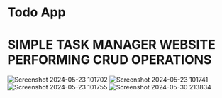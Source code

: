 <h1>Todo App</h1>

<h1>SIMPLE TASK MANAGER WEBSITE PERFORMING CRUD OPERATIONS</h1>

![Screenshot 2024-05-23 101702](https://github.com/SanyamMadaan/TaskManager/assets/124160436/cae18799-5089-414d-844a-f2c503949797)
![Screenshot 2024-05-23 101741](https://github.com/SanyamMadaan/TaskManager/assets/124160436/bffab00e-c14a-4290-8f36-d8a75f719671)
![Screenshot 2024-05-23 101755](https://github.com/SanyamMadaan/TaskManager/assets/124160436/ffe57734-9def-47df-ad09-08087acb26f1)
![Screenshot 2024-05-30 213834](https://github.com/SanyamMadaan/TaskManager/assets/124160436/d18c1234-261b-4c69-9841-7acc3797d005)
